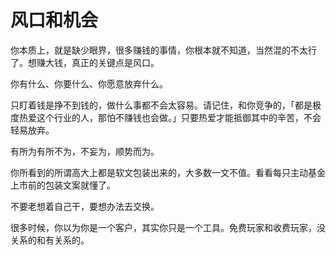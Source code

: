 # 风口和机会
你本质上，就是缺少眼界，很多赚钱的事情，你根本就不知道，当然混的不太行了。想赚大钱，真正的关键点是风口。

你有什么、你要什么、你愿意放弃什么。

只盯着钱是挣不到钱的，做什么事都不会太容易。请记住，和你竞争的，「都是极度热爱这个行业的人，那怕不赚钱也会做。」只要热爱才能抵御其中的辛苦，不会轻易放弃。

有所为有所不为，不妄为，顺势而为。

你所看到的所谓高大上都是软文包装出来的，大多数一文不值。看看每只主动基金上市前的包装文案就懂了。

不要老想着自己干，要想办法去交换。

很多时候，你以为你是一个客户，其实你只是一个工具。免费玩家和收费玩家，没关系的和有关系的。

